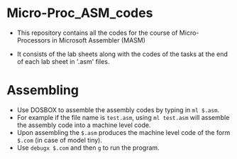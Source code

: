 # Micro-Proc_ASM_codes

- This repository contains all the codes for the course of Micro-Processors in Microsoft Assembler (MASM)

- It consists of the lab sheets along with the codes of the tasks at the end of each lab sheet in '.asm' files.

# Assembling

- Use DOSBOX to assemble the assembly codes by typing in `ml $.asm`.
- For example if the file name is `test.asm`, using `ml test.asm` will assemble the assembly code into a machine level code.
- Upon assembling the `$.asm` produces the machine level code of the form `$.com` (in case of model tiny).
- Use `debugx $.com` and then `g` to run the program.
